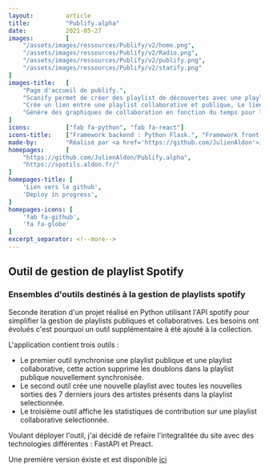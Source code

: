 ```yaml
---
layout:         article
title:          "Publify.alpha"
date:           2021-05-27
images:         [
    "/assets/images/ressources/Publify/v2/home.png",
    "/assets/images/ressources/Publify/v2/Radio.png",
    "/assets/images/ressources/Publify/v2/publify.png",
    "/assets/images/ressources/Publify/v2/statify.png"
]
images-title:   [
    "Page d'accueil de publify.",
    "Scanify permet de créer des playlist de découvertes avec une playlist donnée",
    "Crée un lien entre une playlist collaborative et publique, Le lien apparait dans la liste, on peut synchroniser les playlists.",
    "Génère des graphiques de collaboration en fonction du temps pour les playlists collaboratives."
]
icons:          ["fab fa-python", "fab fa-react"]
icons-title:    ["Framework backend : Python Flask.", "Framework front-end : Preact."]
made-by:        "Réalisé par <a href='https://github.com/JulienAldon'>Julien Aldon</a>"
homepages:      [
    "https://github.com/JulienAldon/Publify.alpha",
    "https://spotils.aldon.fr/"
]
homepages-title: [
    'Lien vers le github',
    'Deploy in progress',
]
homepages-icons: [
    'fab fa-github',
    'fa fa-globe'
]
excerpt_separator: <!--more-->
---
```

## Outil de gestion de playlist Spotify
### Ensembles d'outils destinés à la gestion de playlists spotify
Seconde iteration d'un projet réalisé en Python utilisant l'API spotify pour simplifier la gestion de playlists publiques et collaboratives. Les besoins ont évolués c'est pourquoi un outil supplémentaire à été ajouté à la collection.
<!--more-->
L'application contient trois outils :
- Le premier outil synchronise une playlist publique et une playlist collaborative, cette action supprime les doublons dans la playlist publique nouvellement synchronisée.
- Le second outil crée une nouvelle playlist avec toutes les nouvelles sorties des 7 derniers jours des artistes présents dans la playlist selectionnée.
- Le troisième outil affiche les statistiques de contribution sur une playlist collaborative selectionnée.

Voulant déployer l'outil, j'ai décidé de refaire l'integralitée du site avec des technologies différentes : FastAPI et Preact.

Une première version éxiste et est disponible <a href="/2021/01/13/Publify.old">ici</a>